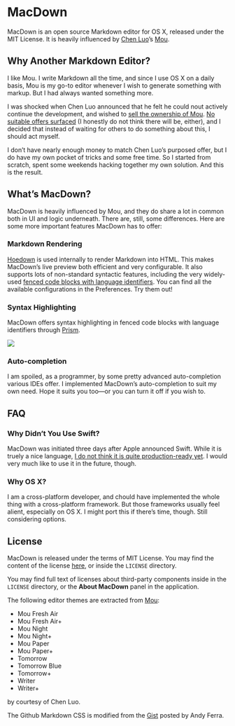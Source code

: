 # MacDown

MacDown is an open source Markdown editor for OS X, released under the MIT License. It is heavily influenced by [Chen Luo](https://twitter.com/chenluois)’s [Mou](http://mouapp.com).

## Why Another Markdown Editor?

I like Mou. I write Markdown all the time, and since I use OS X on a daily basis, Mou is my go-to editor whenever I wish to generate something with markup. But I had always wanted something more.

I was shocked when Chen Luo announced that he felt he could nout actively continue the development, and wished to [sell the ownership of Mou](http://www.v2ex.com/t/112732). [No suitable offers surfaced](http://www.v2ex.com/t/113734) (I honestly do not think there will be, either), and I decided that instead of waiting for others to do something about this, I should act myself.

I don’t have nearly enough money to match Chen Luo’s purposed offer, but I do have my own pocket of tricks and some free time. So I started from scratch, spent some weekends hacking together my own solution. And this is the result.

## What’s MacDown?

MacDown is heavily influenced by Mou, and they do share a lot in common both in UI and logic underneath. There are, still, some differences. Here are some more important features MacDown has to offer:

### Markdown Rendering

[Hoedown](https://github.com/hoedown/hoedown) is used internally to render Markdown into HTML. This makes MacDown’s live preview both efficient and very configurable. It also supports lots of non-standard syntactic features, including the very widely-used [fenced code blocks with language identifiers](https://help.github.com/articles/github-flavored-markdown#fenced-code-blocks). You can find all the available configurations in the Preferences. Try them out!

### Syntax Highlighting

MacDown offers syntax highlighting in fenced code blocks with language identifiers through [Prism](http://prismjs.com).

![](http://d.pr/i/VuJO+)

### Auto-completion

I am spoiled, as a programmer, by some pretty advanced auto-completion various IDEs offer. I implemented MacDown’s auto-completion to suit my own need. Hope it suits you too—or you can turn it off if you wish to.

## FAQ

### Why Didn’t You Use Swift?

MacDown was initiated three days after Apple announced Swift. While it is truely a nice language, [I do not think it is quite production-ready yet](http://swiftwtf.tumblr.com). I would very much like to use it in the future, though.

### Why OS X?

I am a cross-platform developer, and chould have implemented the whole thing with a cross-platform framework. But those frameworks usually feel alient, especially on OS X. I might port this if there’s time, though. Still considering options.

## License

MacDown is released under the terms of MIT License. You may find the content of the license [here](http://opensource.org/licenses/MIT), or inside the `LICENSE` directory.

You may find full text of licenses about third-party components inside in the `LICENSE` directory, or the **About MacDown** panel in the application.

The following editor themes are extracted from [Mou](http://mouapp.com):

* Mou Fresh Air
* Mou Fresh Air+
* Mou Night
* Mou Night+
* Mou Paper
* Mou Paper+
* Tomorrow
* Tomorrow Blue
* Tomorrow+
* Writer
* Writer+

by courtesy of Chen Luo.

The Github Markdown CSS is modified from the [Gist](https://gist.github.com/andyferra/2554919) posted by Andy Ferra.

